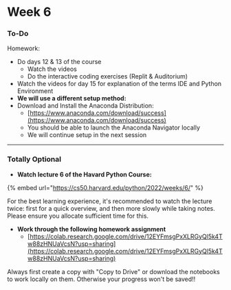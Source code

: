 # Week 6

### To-Do

Homework:

* Do days 12 & 13 of the course
  * Watch the videos
  * Do the interactive coding exercises (Replit & Auditorium)
* Watch the videos for day 15 for explanation of the terms IDE and Python Environment
* **We will use a different setup method:**
* Download and Install the Anaconda Distribution:
  * [https://www.anaconda.com/download/success](https://www.anaconda.com/download/success)
  * You should be able to launch the Anaconda Navigator locally
  * We will continue setup in the next session

***

### Totally Optional

* **Watch lecture 6 of the Havard Python Course:**

{% embed url="https://cs50.harvard.edu/python/2022/weeks/6/" %}

For the best learning experience, it's recommended to watch the lecture twice: first for a quick overview, and then more slowly while taking notes. Please ensure you allocate sufficient time for this.

* **Work through the following homework assignment**
  * [https://colab.research.google.com/drive/12EYFmsgPxXLRGyQl5k4Tw88zHNUaVcsN?usp=sharing](https://colab.research.google.com/drive/12EYFmsgPxXLRGyQl5k4Tw88zHNUaVcsN?usp=sharing)

Always first create a copy with "Copy to Drive" or download the notebooks to work locally on them. Otherwise your progress won't be saved!!


